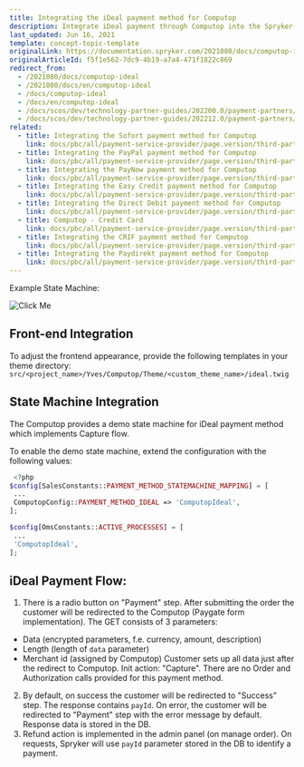 ```yaml
---
title: Integrating the iDeal payment method for Computop
description: Integrate iDeal payment through Computop into the Spryker-based shop.
last_updated: Jun 16, 2021
template: concept-topic-template
originalLink: https://documentation.spryker.com/2021080/docs/computop-ideal
originalArticleId: f5f1e562-7dc9-4b19-a7a4-471f1822c869
redirect_from:
  - /2021080/docs/computop-ideal
  - /2021080/docs/en/computop-ideal
  - /docs/computop-ideal
  - /docs/en/computop-ideal
  - /docs/scos/dev/technology-partner-guides/202200.0/payment-partners/computop/integrating-payment-methods-for-computop/integrating-the-ideal-payment-method-for-computop.html
  - /docs/scos/dev/technology-partner-guides/202212.0/payment-partners/computop/integrating-payment-methods-for-computop/integrating-the-ideal-payment-method-for-computop.html
related:
  - title: Integrating the Sofort payment method for Computop
    link: docs/pbc/all/payment-service-provider/page.version/third-party-integrations/computop/integrate-payment-methods-for-computop/integrate-the-sofort-payment-method-for-computop.html
  - title: Integrating the PayPal payment method for Computop
    link: docs/pbc/all/payment-service-provider/page.version/third-party-integrations/computop/integrate-payment-methods-for-computop/integrate-the-paypal-payment-method-for-computop.html
  - title: Integrating the PayNow payment method for Computop
    link: docs/pbc/all/payment-service-provider/page.version/third-party-integrations/computop/integrate-payment-methods-for-computop/integrate-the-paynow-payment-method-for-computop.html
  - title: Integrating the Easy Credit payment method for Computop
    link: docs/pbc/all/payment-service-provider/page.version/third-party-integrations/computop/integrate-payment-methods-for-computop/integrate-the-easy-credit-payment-method-for-computop.html
  - title: Integrating the Direct Debit payment method for Computop
    link: docs/pbc/all/payment-service-provider/page.version/third-party-integrations/computop/integrate-payment-methods-for-computop/integrate-the-direct-debit-payment-method-for-computop.html
  - title: Computop - Credit Card
    link: docs/pbc/all/payment-service-provider/page.version/third-party-integrations/computop/integrate-payment-methods-for-computop/integrate-the-credit-card-payment-method-for-computop.html
  - title: Integrating the CRIF payment method for Computop
    link: docs/pbc/all/payment-service-provider/page.version/third-party-integrations/computop/integrate-payment-methods-for-computop/integrate-the-crif-payment-method-for-computop.html
  - title: Integrating the Paydirekt payment method for Computop
    link: docs/pbc/all/payment-service-provider/page.version/third-party-integrations/computop/integrate-payment-methods-for-computop/integrate-the-paydirekt-payment-method-for-computop.html
---
```


Example State Machine:

![Click Me](https://spryker.s3.eu-central-1.amazonaws.com/docs/Technology+Partners/Payment+Partners/Computop/computop-ideal-flow-example.png)

## Front-end Integration

To adjust the frontend appearance, provide the following templates in your theme directory:
`src/<project_name>/Yves/Computop/Theme/<custom_theme_name>/ideal.twig`

## State Machine Integration

The Computop provides a demo state machine for iDeal payment method which implements Capture flow.

To enable the demo state machine, extend the configuration with the following values:
```php
 <?php
$config[SalesConstants::PAYMENT_METHOD_STATEMACHINE_MAPPING] = [
 ...
 ComputopConfig::PAYMENT_METHOD_IDEAL => 'ComputopIdeal',
];

$config[OmsConstants::ACTIVE_PROCESSES] = [
 ...
 'ComputopIdeal',
];
```

## iDeal Payment Flow:

1. There is a radio button on "Payment" step. After submitting the order the customer will be redirected to the Computop (Paygate form implementation). The GET consists of 3 parameters:
  - Data (encrypted parameters, f.e. currency, amount, description)
  - Length (length of `data` parameter)
  - Merchant id (assigned by Computop)
Customer sets up all data just after the redirect to Computop.
Init action: "Capture". There are no Order and Authorization calls provided for this payment method.
2. By default, on success the customer  will be redirected to "Success" step. The response contains `payId`. On error, the customer  will be redirected to "Payment" step with the error message by default. Response data is stored in the DB.
3. Refund action is implemented in the admin panel (on manage order). On requests, Spryker will use `payId` parameter stored in the DB to identify a payment.
